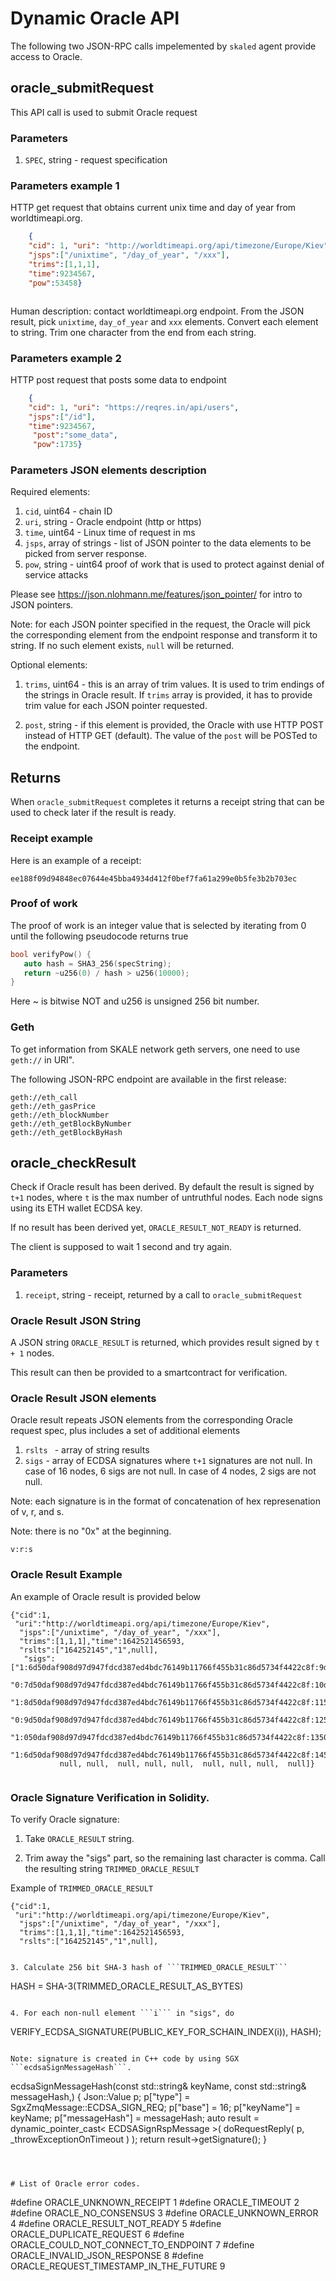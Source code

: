    # Dynamic Oracle API
   
The following two JSON-RPC calls impelemented by ```skaled``` agent provide access to Oracle.

## oracle_submitRequest

This API call is used to submit Oracle request

### Parameters

1. ```SPEC```, string - request specification

### Parameters example 1

HTTP get request that obtains current unix time and 
day of year from worldtimeapi.org.

```json
    {
    "cid": 1, "uri": "http://worldtimeapi.org/api/timezone/Europe/Kiev",
    "jsps":["/unixtime", "/day_of_year", "/xxx"],
    "trims":[1,1,1],
    "time":9234567,
    "pow":53458}



```

Human description: contact worldtimeapi.org endpoint. From the
JSON result, pick ```unixtime```, ```day_of_year``` and ```xxx```
elements. Convert each element to string. Trim one character
from the end from each string.

### Parameters example 2

HTTP post request that posts some data to endpoint

```json
    {
    "cid": 1, "uri": "https://reqres.in/api/users", 
    "jsps":["/id"],   
    "time":9234567, 
     "post":"some_data",
     "pow":1735}
```

### Parameters JSON elements description

Required elements:

1. ```cid```, uint64 - chain ID
2. ```uri```, string - Oracle endpoint (http or https)
3. ```time```, uint64 - Linux time of request in ms
4. ```jsps```, array of strings - list of JSON pointer to the data elements to be picked from server response.
5. ```pow```, string - uint64 proof of work that is used to protect against denial of service attacks 

Please see https://json.nlohmann.me/features/json_pointer/ for intro to
JSON pointers.

Note: for each JSON pointer specified in the request, the Oracle 
will pick the corresponding element from the endpoint response 
and transform it to string. If no such element exists, ```null``` will
be returned.

Optional elements:

1. ```trims```, uint64 - this is an array of trim values. 
It is used to trim endings of the strings in Oracle result.
If ```trims``` array is provided, it has to provide trim value for
each JSON pointer requested.


1. ```post```, string - if this element is provided, the 
Oracle with use HTTP POST instead of HTTP GET (default).
The value of the ```post``` will be POSTed to the endpoint.

## Returns

When ```oracle_submitRequest``` completes it returns a receipt string
that can be used to check later if the result is ready.

### Receipt example

Here is an example of a receipt:

```
ee188f09d94848ec07644e45bba4934d412f0bef7fa61a299e0b5fe3b2b703ec
```


### Proof of work

The proof of work is an integer value that is selected by
iterating from 0 until the following pseudocode returns true

```c++
bool verifyPow() {
   auto hash = SHA3_256(specString);
   return ~u256(0) / hash > u256(10000);
}
```

Here ~ is bitwise NOT and u256 is unsigned 256 bit number. 

### Geth 

To get information from SKALE network geth servers, one need to 
use ```geth://``` in URI".

The following JSON-RPC endpoint are available in the first release:

```
geth://eth_call
geth://eth_gasPrice
geth://eth_blockNumber
geth://eth_getBlockByNumber
geth://eth_getBlockByHash
```


## oracle_checkResult

Check if Oracle result has been derived. By default the result is signed
by ```t+1``` nodes, where ```t``` is the max number of untruthful nodes.
Each node signs using its ETH wallet ECDSA key.

If no result has been derived yet, ```ORACLE_RESULT_NOT_READY``` is returned.

The client is supposed to wait 1 second and try again.

### Parameters 


1. ```receipt```, string - receipt, returned by a call to ```oracle_submitRequest``` 


### Oracle Result JSON String

A JSON string ```ORACLE_RESULT``` is returned, which provides
result signed by ```t + 1``` nodes.

This result can then be provided to a smartcontract for verification.

### Oracle Result JSON elements

Oracle result repeats JSON elements from the corresponding
Oracle request spec, plus includes a set of additional elements

1. ```rslts ``` - array of string results
2. ```sigs``` - array of ECDSA signatures where ```t+1``` signatures are not null. In case of 16 nodes, 6 sigs are not null.
In case of 4 nodes, 2 sigs are not null.

Note: each signature is in the format of concatenation of hex represenation of  v, r, and s.

Note: there is no "0x" at the beginning.

```
v:r:s
```



### Oracle Result Example 

An example of Oracle result is provided below

```
{"cid":1,
 "uri":"http://worldtimeapi.org/api/timezone/Europe/Kiev",
  "jsps":["/unixtime", "/day_of_year", "/xxx"],
  "trims":[1,1,1],"time":1642521456593,
  "rslts":["164252145","1",null],
   "sigs":["1:6d50daf908d97d947fdcd387ed4bdc76149b11766f455b31c86d5734f4422c8f:9d50daf908d97d947fdcd387ed4bdc76149b11766f455b31c86d5734f4422c8f",
           "0:7d50daf908d97d947fdcd387ed4bdc76149b11766f455b31c86d5734f4422c8f:10d50daf908d97d947fdcd387ed4bdc76149b11766f455b31c86d5734f4422c8f",
           "1:8d50daf908d97d947fdcd387ed4bdc76149b11766f455b31c86d5734f4422c8f:1150daf908d97d947fdcd387ed4bdc76149b11766f455b31c86d5734f4422c8f",
           "0:9d50daf908d97d947fdcd387ed4bdc76149b11766f455b31c86d5734f4422c8f:1250daf908d97d947fdcd387ed4bdc76149b11766f455b31c86d5734f4422c8f",
           "1:050daf908d97d947fdcd387ed4bdc76149b11766f455b31c86d5734f4422c8f:1350daf908d97d947fdcd387ed4bdc76149b11766f455b31c86d5734f4422c8f",
           "1:6d50daf908d97d947fdcd387ed4bdc76149b11766f455b31c86d5734f4422c8f:1450daf908d97d947fdcd387ed4bdc76149b11766f455b31c86d5734f4422c8f",
           null, null,  null, null, null,  null, null, null,  null]}
          
```

### Oracle Signature Verification in Solidity.

To verify Oracle signature:

1. Take ```ORACLE_RESULT``` string.

2. Trim away the "sigs" part, so the remaining last character is comma. Call the resulting string ```TRIMMED_ORACLE_RESULT```


Example of ```TRIMMED_ORACLE_RESULT```


```
{"cid":1,
 "uri":"http://worldtimeapi.org/api/timezone/Europe/Kiev",
  "jsps":["/unixtime", "/day_of_year", "/xxx"],
  "trims":[1,1,1],"time":1642521456593,
  "rslts":["164252145","1",null],


3. Calculate 256 bit SHA-3 hash of ```TRIMMED_ORACLE_RESULT```

```
HASH = SHA-3(TRIMMED_ORACLE_RESULT_AS_BYTES)
```

4. For each non-null element ```i``` in "sigs", do 

```
VERIFY_ECDSA_SIGNATURE(PUBLIC_KEY_FOR_SCHAIN_INDEX(i)), HASH);
```

Note: signature is created in C++ code by using SGX ```ecdsaSignMessageHash```.

```
ecdsaSignMessageHash(const std::string& keyName,
    const std::string& messageHash,) {
    Json::Value p;
    p["type"] = SgxZmqMessage::ECDSA_SIGN_REQ;
    p["base"] = 16;
    p["keyName"] = keyName;
    p["messageHash"] = messageHash;
    auto result = dynamic_pointer_cast< ECDSASignRspMessage >(
    doRequestReply( p, _throwExceptionOnTimeout ) );
    return result->getSignature();
}
```



# List of Oracle error codes.

`````
#define ORACLE_UNKNOWN_RECEIPT  1
#define ORACLE_TIMEOUT 2
#define ORACLE_NO_CONSENSUS  3
#define ORACLE_UNKNOWN_ERROR  4
#define ORACLE_RESULT_NOT_READY 5
#define ORACLE_DUPLICATE_REQUEST 6
#define ORACLE_COULD_NOT_CONNECT_TO_ENDPOINT 7
#define ORACLE_INVALID_JSON_RESPONSE 8
#define ORACLE_REQUEST_TIMESTAMP_IN_THE_FUTURE 9
```
